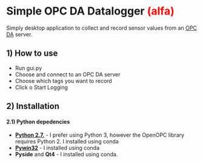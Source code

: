 # Simple OPC DA Datalogger <span style="color:red">(alfa)</span>
Simply desktop application to collect and record sensor values from an [OPC DA](https://en.wikipedia.org/wiki/OPC_Data_Access) server.

## 1) How to use
- Run gui.py
- Choose and connect to an OPC DA server
- Choose which tags you want to record
- Click o Start Logging

## 2) Installation
#### 2.1) Python depedencies
- **[Python 2.7.](https://github.com/python/cpython/tree/2.7)** - I prefer using Python 3, however the OpenOPC library requires Python 2. I installed using conda
- **[Pywin32](https://github.com/mhammond/pywin32)** - I installed using conda
- **Pyside** and **Qt4** - I installed using conda.


